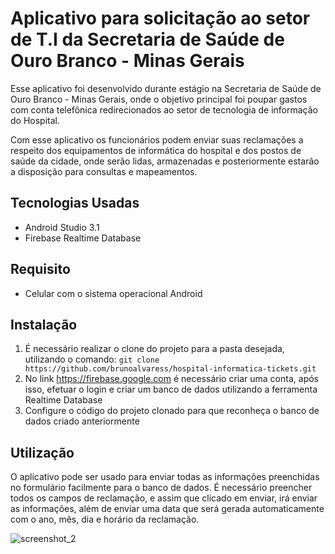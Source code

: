 # Aplicativo para solicitação ao setor de T.I da Secretaria de Saúde de Ouro Branco - Minas Gerais


Esse aplicativo foi desenvolvido durante estágio na Secretaria de Saúde de Ouro Branco - Minas Gerais, onde o objetivo principal foi
poupar gastos com conta telefônica redirecionados ao setor de tecnologia de informação do Hospital. 

Com esse aplicativo os funcionários podem enviar suas reclamações a respeito dos equipamentos de informática do hospital e dos postos de saúde da cidade, onde serão lidas, armazenadas e posteriormente estarão a disposição para consultas e mapeamentos.

## Tecnologias Usadas

- Android Studio 3.1
- Firebase Realtime Database

## Requisito

- Celular com o sistema operacional Android 

## Instalação

1. É necessário realizar o clone do projeto para a pasta desejada, utilizando o comando:  `git clone https://github.com/brunoalvaress/hospital-informatica-tickets.git`
2. No link https://firebase.google.com é necessário criar uma conta, após isso, efetuar o login e criar um banco de dados utilizando a ferramenta Realtime Database
3. Configure o código do projeto clonado para que reconheça o banco de dados criado anteriormente

## Utilização 

O aplicativo pode ser usado para enviar todas as informações preenchidas no formulário facilmente para o banco de dados. É necessário preencher todos os campos de reclamação, e assim que clicado em enviar, irá enviar as informações, além de enviar uma data que será gerada automaticamente com o ano, mês, dia e horário da reclamação.

![screenshot_2](https://user-images.githubusercontent.com/43390621/48810311-c6c6a680-ed0f-11e8-9025-cf4eb958f6f2.jpg)
